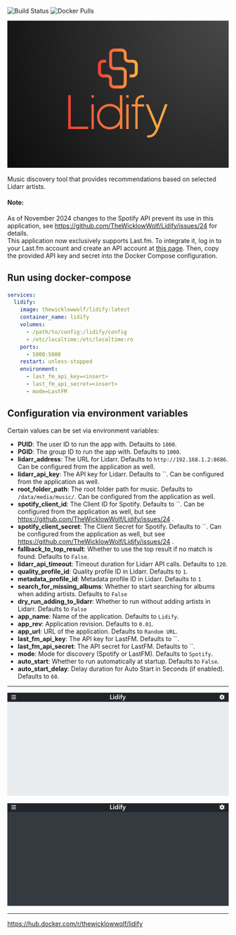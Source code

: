 ![Build Status](https://github.com/TheWicklowWolf/Lidify/actions/workflows/main.yml/badge.svg)
![Docker Pulls](https://img.shields.io/docker/pulls/thewicklowwolf/lidify.svg)


<p align="center">
  <img src="/src/static/lidify.png" alt="image">
</p>

Music discovery tool that provides recommendations based on selected Lidarr artists.  

#### Note:
As of November 2024 changes to the Spotify API prevent its use in this application, see https://github.com/TheWicklowWolf/Lidify/issues/24 for details.  
This application now exclusively supports Last.fm. To integrate it, log in to your Last.fm account and create an API account at [this page](https://www.last.fm/api/account/create). Then, copy the provided API key and secret into the Docker Compose configuration.  


## Run using docker-compose

```yaml
services:
  lidify:
    image: thewicklowwolf/lidify:latest
    container_name: lidify
    volumes:
      - /path/to/config:/lidify/config
      - /etc/localtime:/etc/localtime:ro
    ports:
      - 5000:5000
    restart: unless-stopped
    environment:
      - last_fm_api_key=<insert>
      - last_fm_api_secret=<insert>
      - mode=LastFM
```

## Configuration via environment variables

Certain values can be set via environment variables:

* __PUID__: The user ID to run the app with. Defaults to `1000`. 
* __PGID__: The group ID to run the app with. Defaults to `1000`.
* __lidarr_address__: The URL for Lidarr. Defaults to `http://192.168.1.2:8686`. Can be configured from the application as well.
* __lidarr_api_key__: The API key for Lidarr. Defaults to ``. Can be configured from the application as well.
* __root_folder_path__: The root folder path for music. Defaults to `/data/media/music/`. Can be configured from the application as well.
* __spotify_client_id__: The Client ID for Spotify. Defaults to ``. Can be configured from the application as well, but see https://github.com/TheWicklowWolf/Lidify/issues/24 .
* __spotify_client_secret__: The Client Secret for Spotify. Defaults to ``. Can be configured from the application as well, but see https://github.com/TheWicklowWolf/Lidify/issues/24 .
* __fallback_to_top_result__: Whether to use the top result if no match is found. Defaults to `False`.
* __lidarr_api_timeout__: Timeout duration for Lidarr API calls. Defaults to `120`.
* __quality_profile_id__: Quality profile ID in Lidarr. Defaults to `1`.
* __metadata_profile_id__: Metadata profile ID in Lidarr. Defaults to `1`
* __search_for_missing_albums__: Whether to start searching for albums when adding artists. Defaults to `False`
* __dry_run_adding_to_lidarr__: Whether to run without adding artists in Lidarr. Defaults to `False`
* __app_name__: Name of the application. Defaults to `Lidify`.
* __app_rev__: Application revision. Defaults to `0.01`.
* __app_url__: URL of the application. Defaults to `Random URL`.
* __last_fm_api_key__: The API key for LastFM. Defaults to ``.
* __last_fm_api_secret__: The API secret for LastFM. Defaults to ``.
* __mode__: Mode for discovery (Spotify or LastFM). Defaults to `Spotify`.
* __auto_start__: Whether to run automatically at startup. Defaults to `False`.
* __auto_start_delay__: Delay duration for Auto Start in Seconds (if enabled). Defaults to `60`.

---

<p align="center">
  <img src="/src/static/light.png" alt="image">
</p>

<p align="center">
  <img src="/src/static/dark.png" alt="image">
</p>

---

https://hub.docker.com/r/thewicklowwolf/lidify
